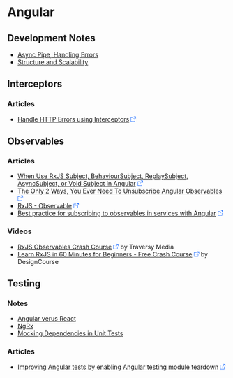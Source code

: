 # Angular

## Development Notes

* [Async Pipe, Handling Errors](Async-Pipe--Handling-Errors.md)
* [Structure and Scalability](Structure-And-Scalability.md)

## Interceptors

### Articles

* [Handle HTTP Errors using Interceptors](https://javascript.plainenglish.io/angular-handle-http-errors-using-interceptors-5cc483103740) ![Link](../../foreign.png)

## Observables

### Articles

* [When Use RxJS Subject, BehaviourSubject, ReplaySubject, AsyncSubject, or Void Subject in Angular](https://dev.to/devbyrayray/when-use-rxjs-subject-behavioursubject-replaysubject-asyncsubject-or-void-subject-in-angular-4pn9) ![Link](../../foreign.png)
* [The Only 2 Ways, You Ever Need To Unsubscribe Angular Observables](https://dev.to/devbyrayray/the-only-2-ways-you-ever-need-to-unsubscribe-angular-observables-4bpp) ![Link](../../foreign.png)
* [RxJS - Observable](https://dev.to/this-is-learning/rxjs-observable-597e) ![Link](../../foreign.png)
* [Best practice for subscribing to observables in services with Angular](https://dev.to/ussdlover/best-practice-for-subscribing-to-observables-in-services-with-angular-1712) ![Link](../../foreign.png)

### Videos

* [RxJS Observables Crash Course](https://www.youtube.com/watch?v=ei7FsoXKPl0) ![Link](../../foreign.png) by Traversy Media
* [Learn RxJS in 60 Minutes for Beginners - Free Crash Course](https://www.youtube.com/watch?v=PhggNGsSQyg) ![Link](../../foreign.png) by DesignCourse

## Testing

### Notes

* [Angular verus React](Angular-versus-React/README.md)
* [NgRx](NgRx/README.md)
* [Mocking Dependencies in Unit Tests](Mocking-Dependencies-in-Unit-Tests.md)

### Articles

* [Improving Angular tests by enabling Angular testing module teardown](https://dev.to/this-is-angular/improving-angular-tests-by-enabling-angular-testing-module-teardown-38kh) ![Link](../../foreign.png)
